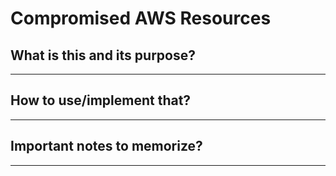 # Compromised AWS Resources

## What is this and its purpose?

---

## How to use/implement that?

---

## Important notes to memorize?

---
